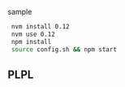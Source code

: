 sample

```sh
 nvm install 0.12
 nvm use 0.12
 npm install
 source config.sh && npm start
```
## PLPL
